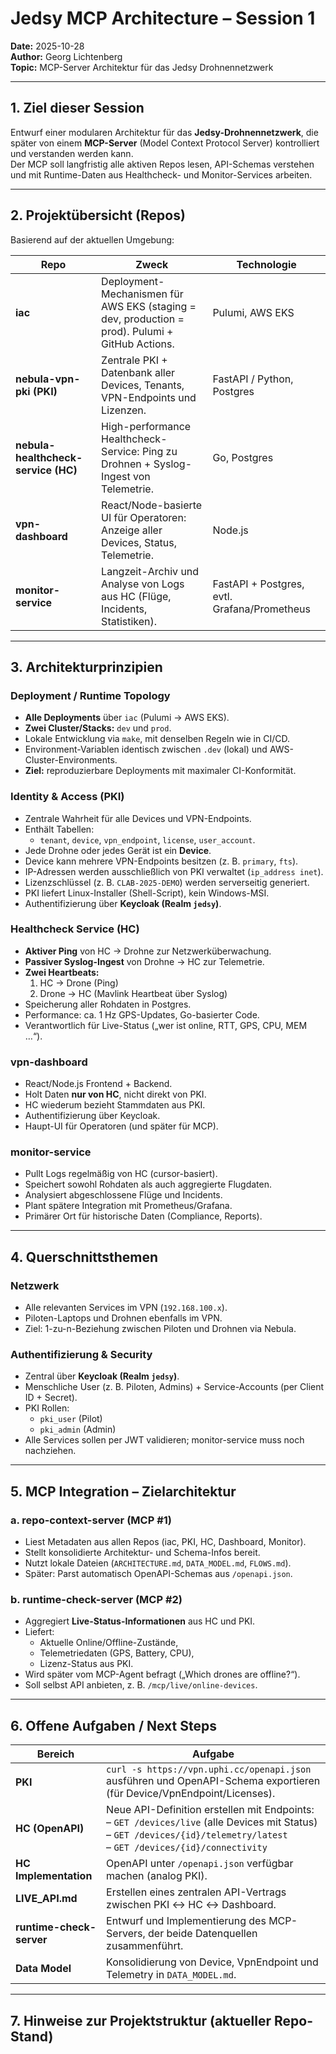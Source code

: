 # Jedsy MCP Architecture – Session 1  
**Date:** 2025-10-28  
**Author:** Georg Lichtenberg  
**Topic:** MCP-Server Architektur für das Jedsy Drohnennetzwerk

---

## 1. Ziel dieser Session
Entwurf einer modularen Architektur für das **Jedsy-Drohnennetzwerk**, die später von einem **MCP-Server** (Model Context Protocol Server) kontrolliert und verstanden werden kann.  
Der MCP soll langfristig alle aktiven Repos lesen, API-Schemas verstehen und mit Runtime-Daten aus Healthcheck- und Monitor-Services arbeiten.

---

## 2. Projektübersicht (Repos)
Basierend auf der aktuellen Umgebung:

| Repo | Zweck | Technologie |
|------|-------|-------------|
| **iac** | Deployment-Mechanismen für AWS EKS (staging = dev, production = prod). Pulumi + GitHub Actions. | Pulumi, AWS EKS |
| **nebula-vpn-pki (PKI)** | Zentrale PKI + Datenbank aller Devices, Tenants, VPN-Endpoints und Lizenzen. | FastAPI / Python, Postgres |
| **nebula-healthcheck-service (HC)** | High-performance Healthcheck-Service: Ping zu Drohnen + Syslog-Ingest von Telemetrie. | Go, Postgres |
| **vpn-dashboard** | React/Node-basierte UI für Operatoren: Anzeige aller Devices, Status, Telemetrie. | Node.js |
| **monitor-service** | Langzeit-Archiv und Analyse von Logs aus HC (Flüge, Incidents, Statistiken). | FastAPI + Postgres, evtl. Grafana/Prometheus |

---

## 3. Architekturprinzipien

### Deployment / Runtime Topology
- **Alle Deployments** über `iac` (Pulumi → AWS EKS).
- **Zwei Cluster/Stacks:** `dev` und `prod`.
- Lokale Entwicklung via `make`, mit denselben Regeln wie in CI/CD.
- Environment-Variablen identisch zwischen `.dev` (lokal) und AWS-Cluster-Environments.
- **Ziel:** reproduzierbare Deployments mit maximaler CI-Konformität.

### Identity & Access (PKI)
- Zentrale Wahrheit für alle Devices und VPN-Endpoints.
- Enthält Tabellen:
  - `tenant`, `device`, `vpn_endpoint`, `license`, `user_account`.
- Jede Drohne oder jedes Gerät ist ein **Device**.
- Device kann mehrere VPN-Endpoints besitzen (z. B. `primary`, `fts`).
- IP-Adressen werden ausschließlich von PKI verwaltet (`ip_address inet`).
- Lizenzschlüssel (z. B. `CLAB-2025-DEMO`) werden serverseitig generiert.
- PKI liefert Linux-Installer (Shell-Script), kein Windows-MSI.
- Authentifizierung über **Keycloak (Realm `jedsy`)**.

### Healthcheck Service (HC)
- **Aktiver Ping** von HC → Drohne zur Netzwerküberwachung.
- **Passiver Syslog-Ingest** von Drohne → HC zur Telemetrie.
- **Zwei Heartbeats:**
  1. HC → Drone (Ping)
  2. Drone → HC (Mavlink Heartbeat über Syslog)
- Speicherung aller Rohdaten in Postgres.
- Performance: ca. 1 Hz GPS-Updates, Go-basierter Code.
- Verantwortlich für Live-Status („wer ist online, RTT, GPS, CPU, MEM …“).

### vpn-dashboard
- React/Node.js Frontend + Backend.
- Holt Daten **nur von HC**, nicht direkt von PKI.
- HC wiederum bezieht Stammdaten aus PKI.
- Authentifizierung über Keycloak.
- Haupt-UI für Operatoren (und später für MCP).

### monitor-service
- Pullt Logs regelmäßig von HC (cursor-basiert).
- Speichert sowohl Rohdaten als auch aggregierte Flugdaten.
- Analysiert abgeschlossene Flüge und Incidents.
- Plant spätere Integration mit Prometheus/Grafana.
- Primärer Ort für historische Daten (Compliance, Reports).

---

## 4. Querschnittsthemen

### Netzwerk
- Alle relevanten Services im VPN (`192.168.100.x`).
- Piloten-Laptops und Drohnen ebenfalls im VPN.
- Ziel: 1-zu-n-Beziehung zwischen Piloten und Drohnen via Nebula.

### Authentifizierung & Security
- Zentral über **Keycloak (Realm `jedsy`)**.
- Menschliche User (z. B. Piloten, Admins) + Service-Accounts (per Client ID + Secret).
- PKI Rollen:
  - `pki_user` (Pilot)
  - `pki_admin` (Admin)
- Alle Services sollen per JWT validieren; monitor-service muss noch nachziehen.

---

## 5. MCP Integration – Zielarchitektur

### a. repo-context-server (MCP #1)
- Liest Metadaten aus allen Repos (iac, PKI, HC, Dashboard, Monitor).
- Stellt konsolidierte Architektur- und Schema-Infos bereit.
- Nutzt lokale Dateien (`ARCHITECTURE.md`, `DATA_MODEL.md`, `FLOWS.md`).
- Später: Parst automatisch OpenAPI-Schemas aus `/openapi.json`.

### b. runtime-check-server (MCP #2)
- Aggregiert **Live-Status-Informationen** aus HC und PKI.
- Liefert:
  - Aktuelle Online/Offline-Zustände,
  - Telemetriedaten (GPS, Battery, CPU),
  - Lizenz-Status aus PKI.
- Wird später vom MCP-Agent befragt („Which drones are offline?“).
- Soll selbst API anbieten, z. B. `/mcp/live/online-devices`.

---

## 6. Offene Aufgaben / Next Steps

| Bereich | Aufgabe |
|----------|----------|
| **PKI** | `curl -s https://vpn.uphi.cc/openapi.json` ausführen und OpenAPI-Schema exportieren (für Device/VpnEndpoint/Licenses). |
| **HC (OpenAPI)** | Neue API-Definition erstellen mit Endpoints:<br>  – `GET /devices/live` (alle Devices mit Status)<br>  – `GET /devices/{id}/telemetry/latest`<br>  – `GET /devices/{id}/connectivity` |
| **HC Implementation** | OpenAPI unter `/openapi.json` verfügbar machen (analog PKI). |
| **LIVE_API.md** | Erstellen eines zentralen API-Vertrags zwischen PKI ↔ HC ↔ Dashboard. |
| **runtime-check-server** | Entwurf und Implementierung des MCP-Servers, der beide Datenquellen zusammenführt. |
| **Data Model** | Konsolidierung von Device, VpnEndpoint und Telemetry in `DATA_MODEL.md`. |

---

## 7. Hinweise zur Projektstruktur (aktueller Repo-Stand)


